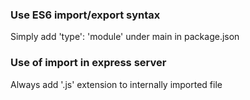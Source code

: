 ### Use ES6 import/export syntax
Simply add 'type': 'module' under main in package.json

### Use of import in express server
Always add '.js' extension to internally imported file